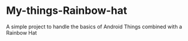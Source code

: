 # My-things-Rainbow-hat
A simple project to handle the basics of Android Things combined with a Rainbow Hat
